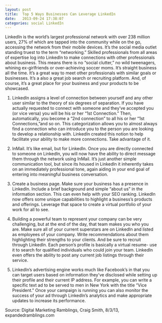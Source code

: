 ```yaml
---
layout: post
title:  Top 5 Ways Businesses Can Leverage LinkedIn
date:   2013-09-24 17:38:07
categories: social LinkedIn
---
```


LinkedIn is the world’s largest professional network with over 238 million users, 27% of which are tapped into the community while on the go, accessing the network from their mobile devices. It’s the social media outlet standing truest to the term “networking.” Skilled professionals from all areas of expertise log into LinkedIn to make connections with other professionals about business. This means there is no “social clutter,” no wild tweenagers, whining ex-girlfriends or over-achieving soccer moms. It’s straight business all the time. It’s a great way to meet other professionals with similar goals or businesses. It’s a also a great job search or recruiting platform. And, of course, it’s a great place for your business and your products to be showcased. 

1. LinkedIn assigns a level of connection between yourself and any other user similar to the theory of six degrees of separation. If you have actually requested to connect with someone and they’ve accepted you (or vice versa) you will be his or her “1st Connection.” Then, automatically, you become a “2nd connection” to all his or her “1st Connections,”and so on. This categorization allows you to almost always find a connection who can introduce you to the person you are looking to develop a relationship with. LinkedIn created this notion to help facilitate your ability to make more connections. Take advantage of it. 

2. InMail. It’s like email, but for LinkedIn. Once you are directly connected to someone on LinkedIn, you will now have the ability to direct message them through the network using InMail. It’s just another simple communication tool, but since its housed in LinkedIn it inherently takes on an immediately professional tone, again aiding in your end goal of entering into meaningful business conversation. 

3. Create a business page. Make sure your business has a presence in LinkedIn. Include a brief background and simple “about us” in the information section. This can even help with your SEO ranking. LinkedIn now offers some unique capabilities to highlight a business’s products and offerings. Leverage that space to create a virtual portfolio of your work for all to see. 

4. Building a powerful team to represent your company can be very challenging, but at the end of the day, that team makes you who you are. Make sure all of your current superstars are on LinkedIn and listed as employees of your company. Write recommendations about them highlighting their strengths to your clients. And be sure to recruit through LinkedIn. Each person’s profile is basically a virtual resume- use it to search for qualified individuals who could join your team. LinkedIn even offers the ability to post any current job listings through their service. 

5. LinkedIn’s advertising engine works much like Facebook’s in that you can target users based on information they’ve disclosed while setting up their profile and their current IP address. For example, you can write a specific text ad to be served to men in New York with the title “Vice President.” Once your campaign is running you can also monitor the success of your ad through LinkedIn’s analytics and make appropriate updates to increase its performance. 



Source: Digital Marketing Ramblings, Craig Smith, 8/3/13, expandedramblings.com  